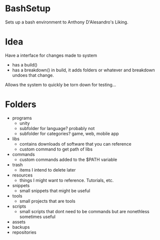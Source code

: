 # BashSetup
Sets up a bash environment to Anthony D'Alesandro's Liking.

# Idea
Have a interface for changes made to system
- has a build()
- has a breakdown()
in build, it adds folders or whatever and breakdown undoes that change.

Allows the system to quickly be torn down for testing...

# Folders
- programs
    - unity
    - subfolder for language? probably not
    - subfolder for categories? game, web, mobile app
- libs
    - contains downloads of software that you can reference
    - custom command to get path of libs
- commands
    - custom commands added to the $PATH variable
- trash
    - items I intend to delete later
- resources
    - things I might want to reference. Tutorials, etc.
- snippets
    - small snippets that might be useful
- tools
    - small projects that are tools
- scripts
    - small scripts that dont need to be commands but are nonethless sometimes useful
- assets
- backups
- repositories
